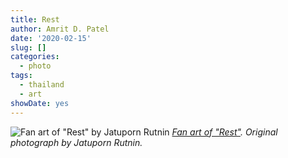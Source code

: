 ```yaml
---
title: Rest
author: Amrit D. Patel
date: '2020-02-15'
slug: []
categories:
  - photo
tags:
  - thailand
  - art
showDate: yes
---
```


![Fan art of "Rest" by Jatuporn Rutnin](/posts/2020-02-15-rest/rest.png)
_[Fan art of "Rest"](https://docs.google.com/drawings/d/1D7dWhRUGdrFUqjQtmcgvebf-iksn4d6348XMd-G-seA/edit?usp=sharing). Original photograph by Jatuporn Rutnin._